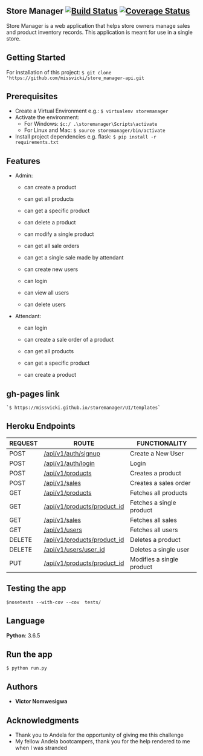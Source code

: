 ## Store Manager [![Build Status](https://travis-ci.org/missvicki/storemanager.svg?branch=ft-create-users-161584920)](https://travis-ci.org/missvicki/storemanager) [![Coverage Status](https://coveralls.io/repos/github/missvicki/storemanager/badge.svg?branch=ft-create-users-161584920)](https://coveralls.io/github/missvicki/storemanager?branch=ft-create-users-161584920)

Store Manager is a web application that helps store owners manage sales and product inventory records. This application is meant for use in a single store.    

## Getting Started

For installation of this project:  `$ git clone 'https://github.com/missvicki/store_manager-api.git`

## Prerequisites

* Create a Virtual Environment e.g.: `$ virtualenv storemanager`
* Activate the environment: 
    * For Windows: `$c:/ .\storemanager\Scripts\activate`
    * For Linux and Mac: `$ source storemanager/bin/activate`
* Install project dependencies e.g. flask: `$ pip install -r requirements.txt`

## Features

* Admin: 
    * can create a product
    * can get all products
    * can get a specific product 
    * can delete a product
    * can modify a single product

    * can get all sale orders
    * can get a single sale made by attendant

    * can create new users
    * can login
    * can view all users
    * can delete users


* Attendant:
    * can login

    * can create a sale order of a product

    * can get all products 
    * can get a specific product
    * can create a product

## gh-pages link 
    
    `$ https://missvicki.github.io/storemanager/UI/templates`

## Heroku Endpoints

| REQUEST | ROUTE | FUNCTIONALITY |
| ------- | ----- | ------------- |
| POST |[/api/v1/auth/signup](https://store-manager-api-.herokuapp.com/api/v1/auth/signup)|Create a New User|
| POST |[/api/v1/auth/login](https://store-manager-api-.herokuapp.com/api/v1/auth/login)|Login|
| POST | [/api/v1/products](https://store-manager-api-.herokuapp.com/api/v1/products) | Creates a product |
| POST | [/api/v1/sales](https://store-manager-api-.herokuapp.com/api/v1/sales) | Creates a sales order |
| GET | [/api/v1/products](https://store-manager-api-.herokuapp.com/api/v1/products) | Fetches all products|
| GET | [/api/v1/products/product_id](https://store-manager-api-.herokuapp.com/api/v1/products/1) | Fetches a single product |
| GET | [/api/v1/sales](https://store-manager-api-.herokuapp.com/api/v1/sales) | Fetches all sales |
| GET | [/api/v1/users](https://store-manager-api-.herokuapp.com/api/v1/users) | Fetches all users |
| DELETE | [/api/v1/products/product_id](https://store-manager-api-.herokuapp.com/api/v1/products/1) | Deletes a product |
| DELETE | [/api/v1/users/user_id](https://store-manager-api-.herokuapp.com/api/v1/users/1) | Deletes a single user |
| PUT | [/api/v1/products/product_id](https://store-manager-api-.herokuapp.com/api/v1/products/1) | Modifies a single product |

## Testing the app

`$nosetests --with-cov --cov  tests/`
  
## Language

**Python**: 3.6.5

## Run the app

`$ python run.py`

## Authors

* **Victor Nomwesigwa**

## Acknowledgments

* Thank you to Andela for the opportunity of giving me this challenge
* My fellow Andela bootcampers, thank you for the help rendered to me when I was stranded
